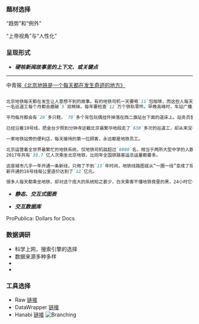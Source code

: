 ### 题材选择
“趋势”和“例外”

“上帝视角”与“人性化”

### 呈现形式
 
- **_硬核新闻故事里的上下文、或关键点_**

* * *
中青报[《北京地铁是一个每天都在发生奇迹的地方》](https://mp.weixin.qq.com/s?__biz=MzA3NTc2NDY5MA==&mid=2653041384&idx=1&sn=71762c9c8eb0644ef9116033c40d6d3c&chksm=84bd1455b3ca9d43916e2285454d61799ee480d0e16eeb8319d7c154f09ffe737e9bdd5df49d&mpshare=1&scene=1&srcid=&pass_ticket=fKUfGHgeEKtpamITIOiVGm2Ildeihe6XLUB7%2FJSuNQPK61%2BM4XJHcjkTCqkjmkW6#rd)

```markdown

北京地铁每天都在发生让人意想不到的故事。有的地铁司机一天要喝`11`包咖啡，而这些人每天要重复`960`多次手势动作。
一名巡道工每个月都会磨破`5`双棉袜，每年要检查`12`万个铁轨零件。早晚高峰时，车站广播员要把一句话重复`1800`多次。

平均每月都会有`20`多只鞋，`70`多个背包玩偶挂件掉落在西二旗站台下面的道床上。站务员曾在那里捡到一个装有`5`本房产证的公文包。

已经沿着10号线，把金台夕照到分钟寺这截北京最繁华地段走了`630`多次的巡道工，却从来没有走进过头顶上的任何一栋建筑。

一家地铁站旁的便利店，每天接待的第一位顾客，永远都是地铁员工。

北京运营着全世界最繁忙的地铁系统，仅地铁司机就超过`6000`名，相当于两所大型中学的人数规模。
2017年共有`38.7`亿人次乘坐北京地铁，比同年全国铁路客运总运量都要多。

这座城市几乎一年开通一条新线，只用了不到`15`年时间，地铁线路图就从“一圈一线”变成了现在的“电路板”，
新开通的16号线每公里造价达到了`12`亿元。

很多人每天都乘坐地铁，却对这个庞大的系统知之甚少，白天乘客不懂地铁夜里的黑，24小时它一刻都没停止过紧张的运行。

```



- **_静态、交互式图表_**


- **_交互数据库_**

ProPublica: Dollars for Docs


### 数据调研
- 科学上网，搜索引擎的选择
- 数据来源多种多样
- 
- 

### 工具选择

- Raw [链接](https://rawgraphs.io/)
- DataWrapper [链接](https://www.datawrapper.de/)
- Hanabi [链接](http://hanabi.data-viz.cn/index)
![Branching](https://haoyuns.github.io/hanabi.png)
